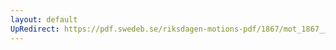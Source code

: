 ```yaml
---
layout: default
UpRedirect: https://pdf.swedeb.se/riksdagen-motions-pdf/1867/mot_1867__ak__00002/mot_1867__ak__00002_004.pdf
---
```

